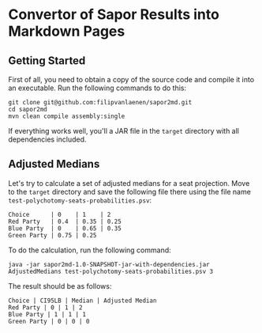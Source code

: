 # Convertor of Sapor Results into Markdown Pages

## Getting Started

First of all, you need to obtain a copy of the source code and compile it into
an executable. Run the following commands to do this:

```
git clone git@github.com:filipvanlaenen/sapor2md.git
cd sapor2md
mvn clean compile assembly:single
```

If everything works well, you'll a JAR file in the `target` directory with all
dependencies included.

## Adjusted Medians

Let's try to calculate a set of adjusted medians for a seat projection. Move
to the `target` directory and save the following file there using the file name
`test-polychotomy-seats-probabilities.psv`:

```
Choice      | 0    | 1    | 2
Red Party   | 0.4  | 0.35 | 0.25
Blue Party  | 0    | 0.65 | 0.35
Green Party | 0.75 | 0.25
```

To do the calculation, run the following command:

```
java -jar sapor2md-1.0-SNAPSHOT-jar-with-dependencies.jar AdjustedMedians test-polychotomy-seats-probabilities.psv 3
```

The result should be as follows:

```
Choice | CI95LB | Median | Adjusted Median
Red Party | 0 | 1 | 2
Blue Party | 1 | 1 | 1
Green Party | 0 | 0 | 0
```

